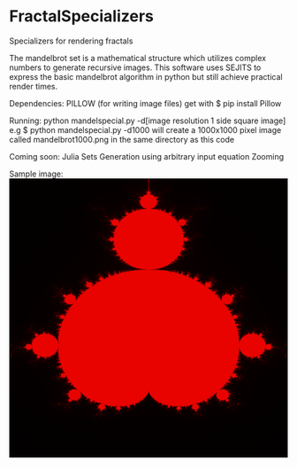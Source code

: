 # FractalSpecializers
Specializers for rendering fractals

The mandelbrot set is a mathematical structure which utilizes complex numbers to generate  recursive images. This software uses SEJITS to express the basic mandelbrot algorithm in python but still achieve practical render times.

Dependencies: 
PILLOW (for writing image files)
get with 
$ pip install Pillow

Running:
python mandelspecial.py -d[image resolution 1 side square image]
e.g
$ python mandelspecial.py -d1000 
will create a 1000x1000 pixel image called mandelbrot1000.png in the same directory as this code


Coming soon:
Julia Sets
Generation using arbitrary input equation
Zooming

Sample image: 
![alt tag](https://github.com/ucb-sejits/FractalSpecializers/blob/master/mandelbrot1000.png)
